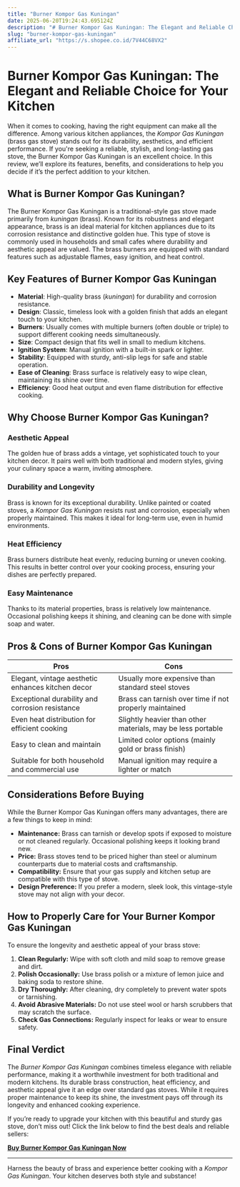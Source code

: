 ```yaml
---
title: "Burner Kompor Gas Kuningan"
date: 2025-06-20T19:24:43.695124Z
description: "# Burner Kompor Gas Kuningan: The Elegant and Reliable Choice for Your Kitchen..."
slug: "burner-kompor-gas-kuningan"
affiliate_url: "https://s.shopee.co.id/7V44C68VX2"
---
```

# Burner Kompor Gas Kuningan: The Elegant and Reliable Choice for Your Kitchen

When it comes to cooking, having the right equipment can make all the difference. Among various kitchen appliances, the *Kompor Gas Kuningan* (brass gas stove) stands out for its durability, aesthetics, and efficient performance. If you're seeking a reliable, stylish, and long-lasting gas stove, the Burner Kompor Gas Kuningan is an excellent choice. In this review, we’ll explore its features, benefits, and considerations to help you decide if it’s the perfect addition to your kitchen.

## What is Burner Kompor Gas Kuningan?

The Burner Kompor Gas Kuningan is a traditional-style gas stove made primarily from *kuningan* (brass). Known for its robustness and elegant appearance, brass is an ideal material for kitchen appliances due to its corrosion resistance and distinctive golden hue. This type of stove is commonly used in households and small cafes where durability and aesthetic appeal are valued. The brass burners are equipped with standard features such as adjustable flames, easy ignition, and heat control.

## Key Features of Burner Kompor Gas Kuningan

- **Material**: High-quality brass (*kuningan*) for durability and corrosion resistance.
- **Design**: Classic, timeless look with a golden finish that adds an elegant touch to your kitchen.
- **Burners**: Usually comes with multiple burners (often double or triple) to support different cooking needs simultaneously.
- **Size**: Compact design that fits well in small to medium kitchens.
- **Ignition System**: Manual ignition with a built-in spark or lighter.
- **Stability**: Equipped with sturdy, anti-slip legs for safe and stable operation.
- **Ease of Cleaning**: Brass surface is relatively easy to wipe clean, maintaining its shine over time.
- **Efficiency**: Good heat output and even flame distribution for effective cooking.

## Why Choose Burner Kompor Gas Kuningan?

### Aesthetic Appeal

The golden hue of brass adds a vintage, yet sophisticated touch to your kitchen decor. It pairs well with both traditional and modern styles, giving your culinary space a warm, inviting atmosphere.

### Durability and Longevity

Brass is known for its exceptional durability. Unlike painted or coated stoves, a *Kompor Gas Kuningan* resists rust and corrosion, especially when properly maintained. This makes it ideal for long-term use, even in humid environments.

### Heat Efficiency

Brass burners distribute heat evenly, reducing burning or uneven cooking. This results in better control over your cooking process, ensuring your dishes are perfectly prepared.

### Easy Maintenance

Thanks to its material properties, brass is relatively low maintenance. Occasional polishing keeps it shining, and cleaning can be done with simple soap and water.

## Pros & Cons of Burner Kompor Gas Kuningan

| **Pros** | **Cons** |
|---|---|
| Elegant, vintage aesthetic enhances kitchen decor | Usually more expensive than standard steel stoves |
| Exceptional durability and corrosion resistance | Brass can tarnish over time if not properly maintained |
| Even heat distribution for efficient cooking | Slightly heavier than other materials, may be less portable |
| Easy to clean and maintain | Limited color options (mainly gold or brass finish) |
| Suitable for both household and commercial use | Manual ignition may require a lighter or match |

## Considerations Before Buying

While the Burner Kompor Gas Kuningan offers many advantages, there are a few things to keep in mind:

- **Maintenance:** Brass can tarnish or develop spots if exposed to moisture or not cleaned regularly. Occasional polishing keeps it looking brand new.
- **Price:** Brass stoves tend to be priced higher than steel or aluminum counterparts due to material costs and craftsmanship.
- **Compatibility:** Ensure that your gas supply and kitchen setup are compatible with this type of stove.
- **Design Preference:** If you prefer a modern, sleek look, this vintage-style stove may not align with your decor.

## How to Properly Care for Your Burner Kompor Gas Kuningan

To ensure the longevity and aesthetic appeal of your brass stove:

1. **Clean Regularly:** Wipe with soft cloth and mild soap to remove grease and dirt.
2. **Polish Occasionally:** Use brass polish or a mixture of lemon juice and baking soda to restore shine.
3. **Dry Thoroughly:** After cleaning, dry completely to prevent water spots or tarnishing.
4. **Avoid Abrasive Materials:** Do not use steel wool or harsh scrubbers that may scratch the surface.
5. **Check Gas Connections:** Regularly inspect for leaks or wear to ensure safety.

## Final Verdict

The *Burner Kompor Gas Kuningan* combines timeless elegance with reliable performance, making it a worthwhile investment for both traditional and modern kitchens. Its durable brass construction, heat efficiency, and aesthetic appeal give it an edge over standard gas stoves. While it requires proper maintenance to keep its shine, the investment pays off through its longevity and enhanced cooking experience.

If you’re ready to upgrade your kitchen with this beautiful and sturdy gas stove, don’t miss out! Click the link below to find the best deals and reliable sellers:

[**Buy Burner Kompor Gas Kuningan Now**](https://s.shopee.co.id/7V44C68VX2)

---

Harness the beauty of brass and experience better cooking with a *Kompor Gas Kuningan*. Your kitchen deserves both style and substance!